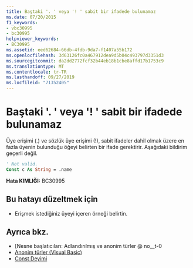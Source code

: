 ```yaml
---
title: Baştaki '. ' veya '! ' sabit bir ifadede bulunamaz
ms.date: 07/20/2015
f1_keywords:
- vbc30995
- bc30995
helpviewer_keywords:
- BC30995
ms.assetid: eed62684-66db-4fdb-9da7-f1407a55b172
ms.openlocfilehash: 3d63126fc0a467912dea9d5b04c493797d3351d3
ms.sourcegitcommit: da2dd2772fcf32b44eb18b1cbe8affd17b1753c9
ms.translationtype: MT
ms.contentlocale: tr-TR
ms.lasthandoff: 09/27/2019
ms.locfileid: "71352405"
---
```

# <a name="leading--or--cannot-appear-in-a-constant-expression"></a>Baştaki '. ' veya '! ' sabit bir ifadede bulunamaz
Üye erişimi (.) ve sözlük üye erişimi (!), sabit ifadeler dahil olmak üzere en fazla üyenin bulunduğu öğeyi belirten bir ifade gerektirir. Aşağıdaki bildirim geçerli değil.  
  
```vb  
' Not valid.  
Const c As String = .name  
```  
  
 **Hata KIMLIĞI:** BC30995  
  
## <a name="to-correct-this-error"></a>Bu hatayı düzeltmek için  
  
- Erişmek istediğiniz üyeyi içeren örneği belirtin.  
  
## <a name="see-also"></a>Ayrıca bkz.

- [Nesne başlatıcıları: Adlandırılmış ve anonim türler @ no__t-0
- [Anonim türler (Visual Basic)](../programming-guide/language-features/objects-and-classes/anonymous-types.md)
- [Const Deyimi](../../visual-basic/language-reference/statements/const-statement.md)
